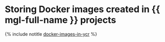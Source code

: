 # Storing Docker images created in {{ mgl-full-name }} projects

{% include notitle [docker-images-in-ycr](../../_tutorials/containers/docker-images-in-ycr.md) %}
